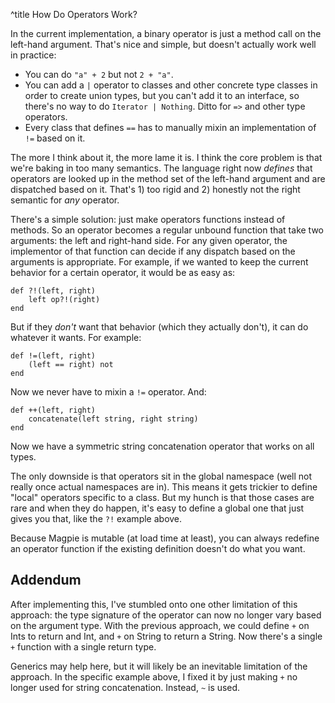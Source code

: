 ^title How Do Operators Work?

In the current implementation, a binary operator is just a method call on the
left-hand argument. That's nice and simple, but doesn't actually work well in
practice:

*   You can do `"a" + 2` but not `2 + "a"`.
*   You can add a `|` operator to classes and other concrete type classes in
    order to create union types, but you can't add it to an interface, so 
    there's no way to do `Iterator | Nothing`. Ditto for `=>` and other type
    operators.
*   Every class that defines `==` has to manually mixin an implementation of
    `!=` based on it.

The more I think about it, the more lame it is. I think the core problem is that
we're baking in too many semantics. The language right now *defines* that 
operators are looked up in the method set of the left-hand argument and are
dispatched based on it. That's 1) too rigid and 2) honestly not the right
semantic for *any* operator.

There's a simple solution: just make operators functions instead of methods. So
an operator becomes a regular unbound function that take two arguments: the
left and right-hand side. For any given operator, the implementor of that
function can decide if any dispatch based on the arguments is appropriate. For
example, if we wanted to keep the current behavior for a certain operator, it
would be as easy as:

    def ?!(left, right)
        left op?!(right)
    end

But if they *don't* want that behavior (which they actually don't), it can do
whatever it wants. For example:

    def !=(left, right)
        (left == right) not
    end

Now we never have to mixin a `!=` operator. And:

    def ++(left, right)
        concatenate(left string, right string)
    end

Now we have a symmetric string concatenation operator that works on all types.

The only downside is that operators sit in the global namespace (well not really
once actual namespaces are in). This means it gets trickier to define "local"
operators specific to a class. But my hunch is that those cases are rare and
when they do happen, it's easy to define a global one that just gives you that,
like the `?!` example above.

Because Magpie is mutable (at load time at least), you can always redefine an
operator function if the existing definition doesn't do what you want.

## Addendum

After implementing this, I've stumbled onto one other limitation of this 
approach: the type signature of the operator can now no longer vary based on the
argument type. With the previous approach, we could define `+` on Ints to return
and Int, and `+` on String to return a String. Now there's a single `+` function
with a single return type.

Generics may help here, but it will likely be an inevitable limitation of the
approach. In the specific example above, I fixed it by just making `+` no longer
used for string concatenation. Instead, `~` is used.




